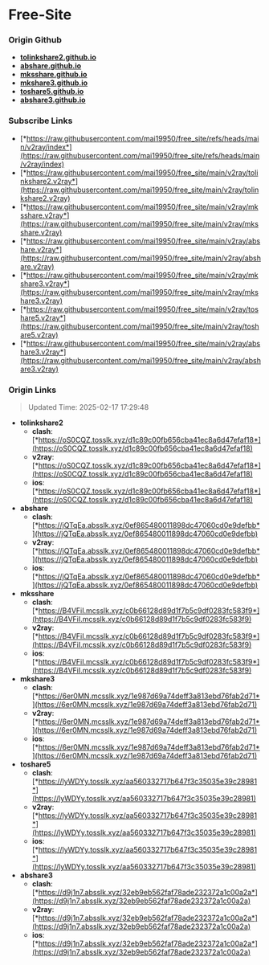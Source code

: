 # Free-Site

### Origin Github

- [**tolinkshare2.github.io**](https://github.com/tolinkshare2/tolinkshare2.github.io)
- [**abshare.github.io**](https://github.com/abshare/abshare.github.io)
- [**mksshare.github.io**](https://github.com/mksshare/mksshare.github.io)
- [**mkshare3.github.io**](https://github.com/mkshare3/mkshare3.github.io)
- [**toshare5.github.io**](https://github.com/toshare5/toshare5.github.io)
- [**abshare3.github.io**](https://github.com/abshare3/abshare3.github.io)

### Subscribe Links

- [*https://raw.githubusercontent.com/mai19950/free_site/refs/heads/main/v2ray/index*](https://raw.githubusercontent.com/mai19950/free_site/refs/heads/main/v2ray/index)
- [*https://raw.githubusercontent.com/mai19950/free_site/main/v2ray/tolinkshare2.v2ray*](https://raw.githubusercontent.com/mai19950/free_site/main/v2ray/tolinkshare2.v2ray)
- [*https://raw.githubusercontent.com/mai19950/free_site/main/v2ray/mksshare.v2ray*](https://raw.githubusercontent.com/mai19950/free_site/main/v2ray/mksshare.v2ray)
- [*https://raw.githubusercontent.com/mai19950/free_site/main/v2ray/abshare.v2ray*](https://raw.githubusercontent.com/mai19950/free_site/main/v2ray/abshare.v2ray)
- [*https://raw.githubusercontent.com/mai19950/free_site/main/v2ray/mkshare3.v2ray*](https://raw.githubusercontent.com/mai19950/free_site/main/v2ray/mkshare3.v2ray)
- [*https://raw.githubusercontent.com/mai19950/free_site/main/v2ray/toshare5.v2ray*](https://raw.githubusercontent.com/mai19950/free_site/main/v2ray/toshare5.v2ray)
- [*https://raw.githubusercontent.com/mai19950/free_site/main/v2ray/abshare3.v2ray*](https://raw.githubusercontent.com/mai19950/free_site/main/v2ray/abshare3.v2ray)

### Origin Links

> Updated Time: 2025-02-17 17:29:48

- **tolinkshare2**
  - **clash**: [*https://oS0CQZ.tosslk.xyz/d1c89c00fb656cba41ec8a6d47efaf18*](https://oS0CQZ.tosslk.xyz/d1c89c00fb656cba41ec8a6d47efaf18)
  - **v2ray**: [*https://oS0CQZ.tosslk.xyz/d1c89c00fb656cba41ec8a6d47efaf18*](https://oS0CQZ.tosslk.xyz/d1c89c00fb656cba41ec8a6d47efaf18)
  - **ios**: [*https://oS0CQZ.tosslk.xyz/d1c89c00fb656cba41ec8a6d47efaf18*](https://oS0CQZ.tosslk.xyz/d1c89c00fb656cba41ec8a6d47efaf18)
- **abshare**
  - **clash**: [*https://jQTqEa.absslk.xyz/0ef865480011898dc47060cd0e9defbb*](https://jQTqEa.absslk.xyz/0ef865480011898dc47060cd0e9defbb)
  - **v2ray**: [*https://jQTqEa.absslk.xyz/0ef865480011898dc47060cd0e9defbb*](https://jQTqEa.absslk.xyz/0ef865480011898dc47060cd0e9defbb)
  - **ios**: [*https://jQTqEa.absslk.xyz/0ef865480011898dc47060cd0e9defbb*](https://jQTqEa.absslk.xyz/0ef865480011898dc47060cd0e9defbb)
- **mksshare**
  - **clash**: [*https://B4VFiI.mcsslk.xyz/c0b66128d89d1f7b5c9df0283fc583f9*](https://B4VFiI.mcsslk.xyz/c0b66128d89d1f7b5c9df0283fc583f9)
  - **v2ray**: [*https://B4VFiI.mcsslk.xyz/c0b66128d89d1f7b5c9df0283fc583f9*](https://B4VFiI.mcsslk.xyz/c0b66128d89d1f7b5c9df0283fc583f9)
  - **ios**: [*https://B4VFiI.mcsslk.xyz/c0b66128d89d1f7b5c9df0283fc583f9*](https://B4VFiI.mcsslk.xyz/c0b66128d89d1f7b5c9df0283fc583f9)
- **mkshare3**
  - **clash**: [*https://6er0MN.mcsslk.xyz/1e987d69a74deff3a813ebd76fab2d71*](https://6er0MN.mcsslk.xyz/1e987d69a74deff3a813ebd76fab2d71)
  - **v2ray**: [*https://6er0MN.mcsslk.xyz/1e987d69a74deff3a813ebd76fab2d71*](https://6er0MN.mcsslk.xyz/1e987d69a74deff3a813ebd76fab2d71)
  - **ios**: [*https://6er0MN.mcsslk.xyz/1e987d69a74deff3a813ebd76fab2d71*](https://6er0MN.mcsslk.xyz/1e987d69a74deff3a813ebd76fab2d71)
- **toshare5**
  - **clash**: [*https://lyWDYy.tosslk.xyz/aa560332717b647f3c35035e39c28981*](https://lyWDYy.tosslk.xyz/aa560332717b647f3c35035e39c28981)
  - **v2ray**: [*https://lyWDYy.tosslk.xyz/aa560332717b647f3c35035e39c28981*](https://lyWDYy.tosslk.xyz/aa560332717b647f3c35035e39c28981)
  - **ios**: [*https://lyWDYy.tosslk.xyz/aa560332717b647f3c35035e39c28981*](https://lyWDYy.tosslk.xyz/aa560332717b647f3c35035e39c28981)
- **abshare3**
  - **clash**: [*https://d9j1n7.absslk.xyz/32eb9eb562faf78ade232372a1c00a2a*](https://d9j1n7.absslk.xyz/32eb9eb562faf78ade232372a1c00a2a)
  - **v2ray**: [*https://d9j1n7.absslk.xyz/32eb9eb562faf78ade232372a1c00a2a*](https://d9j1n7.absslk.xyz/32eb9eb562faf78ade232372a1c00a2a)
  - **ios**: [*https://d9j1n7.absslk.xyz/32eb9eb562faf78ade232372a1c00a2a*](https://d9j1n7.absslk.xyz/32eb9eb562faf78ade232372a1c00a2a)
